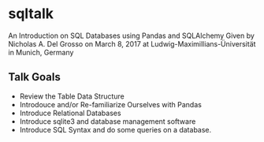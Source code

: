 # sqltalk
An Introduction on SQL Databases using Pandas and SQLAlchemy
Given by Nicholas A. Del Grosso on March 8, 2017 at Ludwig-Maximillians-Üniversität in Munich, Germany

## Talk Goals

  - Review the Table Data Structure
  - Introdouce and/or Re-familiarize Ourselves with Pandas
  - Introduce Relational Databases
  - Introduce sqlite3 and database management software
  - Introduce SQL Syntax and do some queries on a database.
